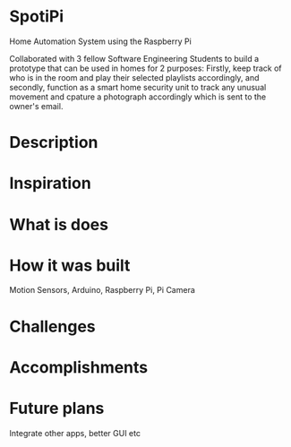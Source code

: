 # SpotiPi
Home Automation System using the Raspberry Pi

Collaborated with 3 fellow Software Engineering Students to build a prototype that can be used in homes for 2 purposes: Firstly, keep track of who is in the room and play their selected playlists accordingly, and secondly, function as a smart home security unit to track any unusual movement and cpature a photograph accordingly which is sent to the owner's email. 
<h1> Description </h1>
<p> </p>

<h1> Inspiration </h1>
<p>  </p>

<h1> What is does </h1>
<p> </p>

<h1> How it was built </h1>
<p> Motion Sensors, Arduino, Raspberry Pi, Pi Camera </p>

<h1> Challenges </h1>
<p> </p>

<h1> Accomplishments </h1>
<p> </p>

<h1> Future plans </h1>
<p> Integrate other apps, better GUI etc </p>
